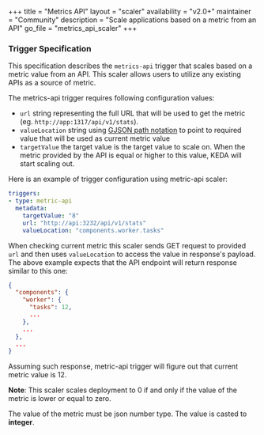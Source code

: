 +++
title = "Metrics API"
layout = "scaler"
availability = "v2.0+"
maintainer = "Community"
description = "Scale applications based on a metric from an API"
go_file = "metrics_api_scaler"
+++

### Trigger Specification

This specification describes the `metrics-api` trigger that scales based on a metric value from an API. This scaler
allows users to utilize any existing APIs as a source of metric.  

The metrics-api trigger requires following configuration values:
- `url` string representing the full URL that will be used to get the metric (eg. `http://app:1317/api/v1/stats`).
- `valueLocation` string using [GJSON path notation](https://github.com/tidwall/gjson#path-syntax) to point to
    required value that will be used as current metric value 
- `targetValue` the target value is the target value to scale on. When the metric provided by the 
    API is equal or higher to this value, KEDA will start scaling out.

Here is an example of trigger configuration using metric-api scaler:

```yaml
triggers:
- type: metric-api
  metadata:
    targetValue: "8"
    url: "http://api:3232/api/v1/stats"
    valueLocation: "components.worker.tasks"
```

When checking current metric this scaler sends GET request to provided `url` and then uses `valueLocation`
to access the value in response's payload. The above example expects that the API endpoint will return response
similar to this one:
```json
{
  "components": {
    "worker": {
      "tasks": 12,
      ...
    },
    ...
  },
  ...
}
```
Assuming such response, metric-api trigger will figure out that current metric value is 12.

**Note**:
This scaler scales deployment to 0 if and only if the value of the metric is lower or equal to zero.

The value of the metric must be json number type. The value is casted to **integer**.
